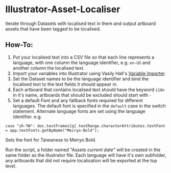# Illustrator-Asset-Localiser
Iterate through Datasets with localised text in them and output artboard assets that have been tagged to be localised.

## How-To:
1. Put your localised text into a CSV file so that each line represents a language, with one column the language identifier, e.g. `en-US` and another column the localised text.
2. Import your variables into Illustrator using Vasily Hall's [Variable Importer](https://github.com/Silly-V/Adobe-Illustrator/blob/master/Variable%20Importer/VariableImporter.jsx).
3. Set the Dataset names to be the language identifier and bind the localised text to the text fields it should appear in.
2. Each artboard that contains localised text should have the keyword `i18n` in it's name, artboards that should be excluded should start with `-`
3. Set a default Font and any fallback fonts required for different languages. The default font is specified in the `default` case in the switch statement. Alternate language fonts are set using the language identifier.
e.g.


 `case "zh-TW":
          doc.textFrames[q].textRange.characterAttributes.textFont = app.textFonts.getByName("Meiryo-Bold");`

  Sets the font for Taiwanese to Meiryo Bold.

Run the script, a folder named "Assets *current date*" will be created in the same folder as the illustrator file. Each language will have it's own subfolder, any artboards that did not require localisation will be exported at the top level.

